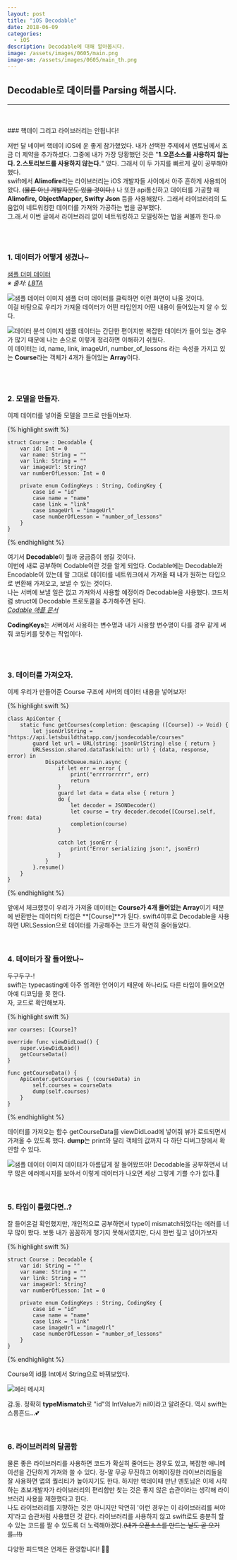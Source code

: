 ```yaml
---
layout: post
title: "iOS Decodable"
date: 2018-06-09
categories:
  - iOS
description: Decodable에 대해 알아봅시다. 
image: /assets/images/0605/main.png
image-sm: /assets/images/0605/main_th.png
---
```



## Decodable로 데이터를 Parsing 해봅시다.
---


<br/>
<br/>
### 핵데이 그리고 라이브러리는 안됩니다!

저번 달 네이버 핵데이 iOS에 운 좋게 참가했었다. 내가 선택한 주제에서 멘토님께서 조금 더 제약을 추가하셨다. 그중에 내가 가장 당황했던 것은 "**1.오픈소스를 사용하지 않는다. 2.스토리보드를 사용하지 않는다.**" 였다. 그래서 이 두 가지를 빠르게 깊이 공부해야 했다.  
swift에서 **Alimofire**라는 라이브러리는 iOS 개발자들 사이에서 아주 흔하게 사용되어왔다. ~~(물론 아닌 개발자분도 있을 것이다.)~~ 나 또한 api통신하고 데이터를 가공할 때 **Alimofire, ObjectMapper, Swifty Json** 등을 사용해왔다. 그래서 라이브러리의 도움없이 네트워킹한 데이터를 가져와 가공하는 법을 공부했다.  
그.래.서 이번 글에서 라이브러리 없이 네트워킹하고 모델링하는 법을 써볼까 한다.🤓

  
<br />
<br />


### 1. 데이터가 어떻게 생겼나~      


[샘플 더미 데이터](https://api.letsbuildthatapp.com/jsondecodable/courses)  
*※ 출처:  [LBTA](https://www.letsbuildthatapp.com/)*  
  

![샘플 데이터 이미지](/assets/images/0605/dummy.png)
샘플 더미 데이터를 클릭하면 이런 화면이 나올 것이다.  
이걸 바탕으로 우리가 가져올 데이터가 어떤 타입인지 어떤 내용이 들어있는지 알 수 있다.  
  
  

  
![데이터 분석 이미지](/assets/images/0605/courseArray..jpeg)
샘플 데이터는 간단한 편이지만 복잡한 데이터가 들어 있는 경우가 많기 때문에 나는 손으로 이렇게 정리하면 이해하기 쉬웠다.  
이 데이터는 id, name, link, imageUrl, number_of_lessons 라는 속성을 가지고 있는 **Course**라는 객체가 4개가 들어있는 **Array**이다.

  
  
<br />
<br />
  
  
### 2. 모델을 만들자.  
  
이제 데이터를 넣어줄 모델을 코드로 만들어보자.

<div style="background-color: #EDEDED">

{% highlight swift %}

    struct Course : Decodable {
        var id: Int = 0
        var name: String = ""
        var link: String = ""
        var imageUrl: String?
        var numberOfLesson: Int = 0
        
        private enum CodingKeys : String, CodingKey {
            case id = "id"
            case name = "name"
            case link = "link"
            case imageUrl = "imageUrl"
            case numberOfLesson = "number_of_lessons"
        }
    }
{% endhighlight %}
</div>

여기서 **Decodable**이 뭘까 궁금증이 생길 것이다.  
이번에 새로 공부하며 Codable이란 것을 알게 되었다. Codable에는 Decodable과 Encodable이 있는데 말 그대로 데이터를 네트워크에서 가져올 때 내가 원하는 타입으로 변환해 가져오고, 보낼 수 있는 것이다.  
나는 서버에 보낼 일은 없고 가져와서 사용할 예정이라 Decodable을 사용했다. 코드처럼 struct에 Decodable 프로토콜을 추가해주면 된다.  
*[Codable 애플 문서](https://www.letsbuildthatapp.com/)*  
  
**CodingKeys**는 서버에서 사용하는 변수명과 내가 사용할 변수명이 다를 경우 같게 써줘 코딩키를 맞추는 작업이다.



<br />
<br />

### 3. 데이터를 가져오자.  
 
  
이제 우리가 만들어준 Course 구조에 서버의 데이터 내용을 넣어보자!  
  
  
<div style="background-color: #EDEDED">

{% highlight swift %}
    
    class ApiCenter {
        static func getCourses(completion: @escaping ([Course]) -> Void) {
            let jsonUrlString = "https://api.letsbuildthatapp.com/jsondecodable/courses"
            guard let url = URL(string: jsonUrlString) else { return }
            URLSession.shared.dataTask(with: url) { (data, response, error) in
                DispatchQueue.main.async {
                    if let err = error {
                        print("errrrorrrrr", err)
                        return
                    }
                    guard let data = data else { return }
                    do {
                        let decoder = JSONDecoder()
                        let course = try decoder.decode([Course].self, from: data)
                        completion(course)
                    }
                        
                    catch let jsonErr {
                        print("Error serializing json:", jsonErr)
                    }
                }
            }.resume()
        }
    }  

{% endhighlight %}
</div>

  
앞에서 체크했듯이 우리가 가져올 데이터는 **Course가 4개 들어있는 Array**이기 때문에 반환받는 데이터의 타입은 **[Course]**가 된다.
swift4이후로 Decodable을 사용하면 URLSession으로 데이터를 가공해주는 코드가 확연히 줄어들었다.  

<br />

  
### 4. 데이터가 잘 들어왔나~
  
두구두구-!  
swift는 typecasting에 아주 엄격한 언어이기 때문에 하나라도 다른 타입이 들어오면 아예 디코딩을 못 한다.  
자, 코드로 확인해보자.  
  
<div style="background-color: #EDEDED">
{% highlight swift %}

    var courses: [Course]?

    override func viewDidLoad() {
        super.viewDidLoad()
        getCourseData()
    }
    
    func getCourseData() {
        ApiCenter.getCourses { (courseData) in
            self.courses = courseData
            dump(self.courses)   
        }        
    }

{% endhighlight %}  
</div>  

  
데이터를 가져오는 함수 getCourseData를 viewDidLoad에 넣어줘 뷰가 로드되면서 가져올 수 있도록 했다. **dump**는 print와 달리 객체의 값까지 다 하단 디버그창에서 확인할 수 있다.   
  
   

  
![샘플 데이터 이미지](/assets/images/0605/dump.png)
데이터가 아름답게 잘 들어왔뜨아! Decodable을 공부하면서 너무 많은 에러메시지를 보아서 이렇게 데이터가 나오면 세상 그렇게 기쁠 수가 없다.🤩  
  
    
<br />  
    
    
    
### 5. 타입이 틀렸다면..?  
  
잘 들어온걸 확인했지만, 개인적으로 공부하면서 type이 mismatch되었다는 에러를 너무 많이 봤다. 보통 내가 꼼꼼하게 챙기지 못해서였지만, 다시 한번 짚고 넘어가보자  
  
<div style="background-color: #EDEDED">
{% highlight swift %}

    struct Course : Decodable {
        var id: String = ""
        var name: String = ""
        var link: String = ""
        var imageUrl: String?
        var numberOfLesson: Int = 0
        
        private enum CodingKeys : String, CodingKey {
            case id = "id"
            case name = "name"
            case link = "link"
            case imageUrl = "imageUrl"
            case numberOfLesson = "number_of_lessons"
        }
    }
{% endhighlight %}
</div>  
  
Course의 id를 Int에서 String으로 바꿔보았다.  
  
    
  
![에러 메시지](/assets/images/0605/error.png)  

감.동. 정확히 **typeMismatch**로 "id"의 IntValue가 nil이라고 알려준다. 역시 swift는 스릉흔드...💕    

  
<br /> 
  
  
    
### 6. 라이브러리의 달콤함
  
물론 좋은 라이브러리를 사용하면 코드가 확실히 줄어드는 경우도 있고, 복잡한 애니메이션을 간단하게 가져와 쓸 수 있다. 정-말 무공 무진하고 어메이징한 라이브러리들을 잘 사용하면 앱의 퀄리티가 높아지기도 한다. 하지만 핵데이때 만난 멘토님은 이제 시작하는 초보개발자가 라이브러리의 편리함만 찾는 것은 좋지 않은 습관이라는 생각해 라이브러리 사용을 제한했다고 한다.    
나도 라이브러리를 지향하는 것은 아니지만 막연히 '이런 경우는 이 라이브러리를 써야지'라고 습관처럼 사용했던 것 같다. 라이브러리를 사용하지 않고 swift로도 충분히 할 수 있는 코드를 짤 수 있도록 더 노력해야겠다.~~(내가 오픈소스를 만드는 날도 곧 오기를..!!)~~  
  
  
다양한 피드백은 언제든 환영합니다! 🤟🏻
  
    


<br />


